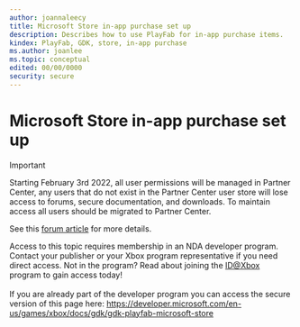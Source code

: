 ```yaml
---
author: joannaleecy
title: Microsoft Store in-app purchase set up
description: Describes how to use PlayFab for in-app purchase items.
kindex: PlayFab, GDK, store, in-app purchase
ms.author: joanlee
ms.topic: conceptual
edited: 00/00/0000
security: secure
---
```


# Microsoft Store in-app purchase set up
> [!IMPORTANT]
> Starting February 3rd 2022, all user permissions will be managed in Partner Center, any users that do not exist in the Partner Center user store will lose access to forums, secure documentation, and downloads. To maintain access all users should be migrated to Partner Center. <p></p>See this <a href="https://forums.xboxlive.com/articles/132187/breaking-change-user-access-for-forums-secure-docu.html">forum article</a> for more details.  

 Access to this topic requires membership in an NDA developer program. Contact your publisher or your Xbox program representative if you need direct access. Not in the program? Read about joining the <a href="https://www.xbox.com/Developers/id">ID@Xbox</a> program to gain access today!  <br/><br/>If you are already part of the developer program you can access the secure version of this page here: <a target="_blank" href="https://developer.microsoft.com/en-us/games/xbox/docs/gdk/gdk-playfab-microsoft-store">https://developer.microsoft.com/en-us/games/xbox/docs/gdk/gdk-playfab-microsoft-store</a>